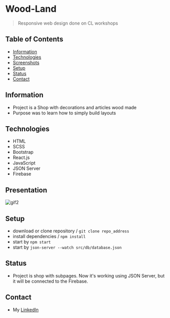 
# Wood-Land
>Responsive web design done on CL workshops

## Table of Contents
* [Information](#information)
* [Technologies](#technologies)
* [Screenshots](#screenshots)
* [Setup](#setup)
* [Status](#status)
* [Contact](#contact)


## Information
- Project is a Shop with decorations and articles wood made
- Purpose was to learn how to simply build layouts


## Technologies
- HTML
- SCSS
- Bootstrap
- React.js
- JavaScript
- JSON Server
- Firebase

## Presentation

![gif2](https://user-images.githubusercontent.com/43583762/159037634-975aac5b-f781-41ca-a032-df8a94c3a409.gif)


## Setup

- download or clone repository / `git clone repo_address`
- install dependencies / `npm install`
- start by `npm start`
- start by `json-server --watch src/db/database.json`

## Status
- Project is shop with subpages. Now it's working using JSON Server, but it will be connected to the Firebase.

## Contact
- My [LinkedIn](https://www.linkedin.com/in/adam-sawka-net/) 

